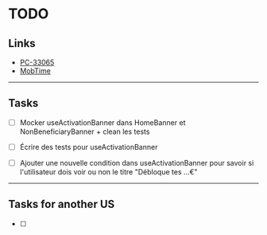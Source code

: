 # TODO

## Links

- [PC-33065](https://passculture.atlassian.net/browse/PC-33065)
- [MobTime](https://mobtime.hadrienmp.fr/mob/pass-culture)

---

## Tasks

- [ ] Mocker useActivationBanner dans HomeBanner et NonBeneficiaryBanner + clean les tests 

- [ ] Écrire des tests pour useActivationBanner

- [ ] Ajouter une nouvelle condition dans useActivationBanner pour savoir si l'utilisateur dois voir ou non le titre "Débloque tes ...€"

---

## Tasks for another US

- [ ] 